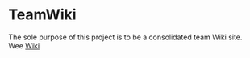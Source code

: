 # TeamWiki

The sole purpose of this project is to be a consolidated team Wiki site.  
Wee [Wiki](https://github.com/MDHSRobotics/TeamWiki/wiki)

